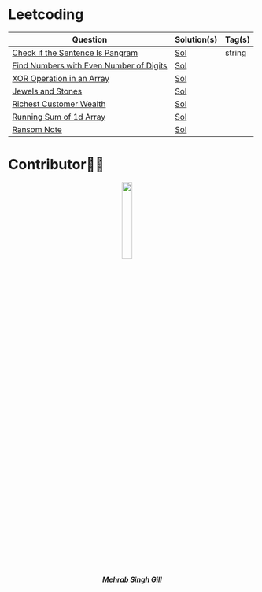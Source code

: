 # Leetcoding 

| Question | Solution(s) | Tag(s) |
|----------|-------------|--------|
|[Check if the Sentence Is Pangram](https://leetcode.com/problems/check-if-the-sentence-is-pangram/)| [Sol](./src/easy/mehrab_pangram_day1.py) | string|
|[Find Numbers with Even Number of Digits](https://leetcode.com/problems/find-numbers-with-even-number-of-digits/)| [Sol](./src/easy/mehrab_find_numbers_with_even_digits_day2.py)
|[XOR Operation in an Array](https://leetcode.com/problems/xor-operation-in-an-array/)| [Sol](https://github.com/mehrab97/Leetcoding/blob/d895fa4e5eb003be555bcffd87910047a4e8a038/src/easy/mehrab_xor_operation_in_an%20array_day3.py) |
|[Jewels and Stones](https://leetcode.com/problems/jewels-and-stones/)| [Sol](./src/easy/mehrab_jewels_and_stones_day4.py)
|[Richest Customer Wealth](https://leetcode.com/problems/richest-customer-wealth/) | [Sol](https://github.com/mehrab97/Leetcoding/blob/7c0c77b6218711c112d0c7393f52552963b9826c/src/easy/mehrab_Richest_Customer_Wealth_day5.py)
|[Running Sum of 1d Array](https://leetcode.com/problems/running-sum-of-1d-array/) | [Sol](https://github.com/mehrab97/Leetcoding/blob/9875e8ca1472882bb76fb32881e4b45f7a8d8a2a/src/easy/mehrab_Running_Sum_of_1d_Array_day6.py)
|[Ransom Note](https://leetcode.com/problems/ransom-note/) | [Sol](https://github.com/mehrab97/Leetcoding/blob/9875e8ca1472882bb76fb32881e4b45f7a8d8a2a/src/easy/mehrab_Running_Sum_of_1d_Array_day6.py)
# Contributor👩‍💻

<p align="center">
<img width=20% src="https://avatars.githubusercontent.com/u/68729393?v=4">&ensp;&ensp;&ensp;
</p>

<a href="https://github.com/mehrab97">
<h5 align="center"><b>Mehrab Singh Gill</b></a
